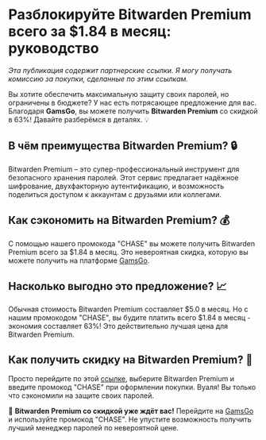 # Разблокируйте Bitwarden Premium всего за $1.84 в месяц: руководство

*Эта публикация содержит партнерские ссылки. Я могу получать комиссию за покупки, сделанные по этим ссылкам.*

Вы хотите обеспечить максимальную защиту своих паролей, но ограничены в бюджете? У нас есть потрясающее предложение для вас. Благодаря **GamsGo**, вы можете получить **Bitwarden Premium** со скидкой в 63%! Давайте разберёмся в деталях. 💡

## В чём преимущества Bitwarden Premium? 🔒

Bitwarden Premium – это супер-профессиональный инструмент для безопасного хранения паролей. Этот сервис предлагает надёжное шифрование, двухфакторную аутентификацию, и возможность поделиться доступом к аккаунтам с друзьями или коллегами. 

## Как сэкономить на Bitwarden Premium? 💰

С помощью нашего промокода "CHASE" вы можете получить Bitwarden Premium всего за $1.84 в месяц. Это невероятная скидка, которую вы можете получить на платформе [GamsGo](https://www.gamsgo.com/partner/ykeX7B). 

## Насколько выгодно это предложение? 📈
Обычная стоимость Bitwarden Premium составляет $5.0 в месяц. Но с нашим промокодом "CHASE", вы будите платить всего $1.84 в месяц - экономия составляет 63%! Это действительно лучшая цена для Bitwarden Premium.

## Как получить скидку на Bitwarden Premium? 🎁

Просто перейдите по этой [ссылке](https://www.gamsgo.com/partner/ykeX7B), выберите Bitwarden Premium и введите промокод "CHASE" при оформлении покупки. Вуаля! Вы только что сэкономили на защите своих паролей.

🚀 **Bitwarden Premium со скидкой уже ждёт вас!** Перейдите на [GamsGo](https://www.gamsgo.com/partner/ykeX7B) и используйте промокод "CHASE". Не упустите возможность получить лучший менеджер паролей по невероятной цене.